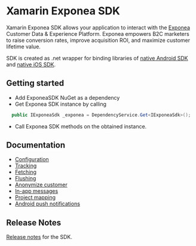 
# Xamarin Exponea SDK
Xamarin Exponea SDK allows your application to interact with the [Exponea](https://exponea.com/) Customer Data & Experience Platform. Exponea empowers B2C marketers to raise conversion rates, improve acquisition ROI, and maximize customer lifetime value.


SDK is created as .net wrapper for binding libraries of [native Android SDK](https://github.com/exponea/exponea-android-sdk) and [native iOS SDK](https://github.com/exponea/exponea-ios-sdk).


## Getting started

 - Add ExponeaSDK NuGet as a dependency
 - Get Exponea SDK instance by calling 

 ```csharp
   public IExponeaSdk _exponea = DependencyService.Get<IExponeaSdk>();
 ```
- Call Exponea SDK methods on the obtained instance.


## Documentation
  * [Configuration](./documentation/CONFIG.md)
  * [Tracking](./documentation/TRACK.md)
  * [Fetching](./documentation/FETCH.md)
  * [Flushing](./documentation/FLUSH.md)
  * [Anonymize customer](./documentation/ANONYMIZE.md)
  * [In-app messages](./documentation/IN_APP_MESSAGES.md)
  * [Project mapping](./documentation/PROJECT_MAPPING.md)
  * [Android push notifications](./documentation/ANDROID_PUSH.md)
  
## Release Notes

[Release notes](./documentation/RELEASE_NOTES.md) for the SDK.

